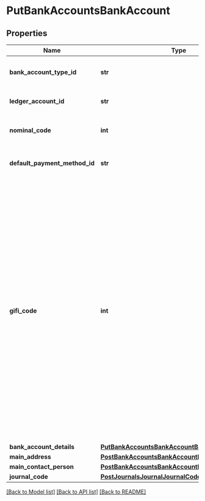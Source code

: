 # PutBankAccountsBankAccount

## Properties
Name | Type | Description | Notes
------------ | ------------- | ------------- | -------------
**bank_account_type_id** | **str** | The bank account type for the bank account | [optional] 
**ledger_account_id** | **str** | The ID of the Ledger Account. | [optional] 
**nominal_code** | **int** | The nominal code of the bank account | [optional] 
**default_payment_method_id** | **str** | The ID of the Default Payment Method. | [optional] 
**gifi_code** | **int** | The GIFI code of the bank ledger account&#39;  GIFI is short for The General Index of Financial Information and it lets the CRA validate tax information electronically instead of manually. Information from financial statements is categorized under the appropriate 4-digit-long GIFI code and entered on corporate income tax returns. GIFI is needed when filing a T2 income tax return.  _Canada only_  | [optional] 
**bank_account_details** | [**PutBankAccountsBankAccountBankAccountDetails**](PutBankAccountsBankAccountBankAccountDetails.md) |  | [optional] 
**main_address** | [**PostBankAccountsBankAccountMainAddress**](PostBankAccountsBankAccountMainAddress.md) |  | [optional] 
**main_contact_person** | [**PostBankAccountsBankAccountMainContactPerson**](PostBankAccountsBankAccountMainContactPerson.md) |  | [optional] 
**journal_code** | [**PostJournalsJournalJournalCode**](PostJournalsJournalJournalCode.md) |  | [optional] 

[[Back to Model list]](../README.md#documentation-for-models) [[Back to API list]](../README.md#documentation-for-api-endpoints) [[Back to README]](../README.md)



